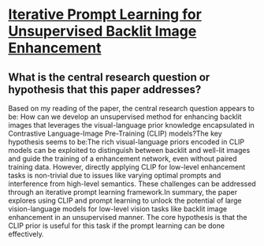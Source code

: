 # [Iterative Prompt Learning for Unsupervised Backlit Image Enhancement](https://arxiv.org/abs/2303.17569)

## What is the central research question or hypothesis that this paper addresses?

Based on my reading of the paper, the central research question appears to be: How can we develop an unsupervised method for enhancing backlit images that leverages the visual-language prior knowledge encapsulated in Contrastive Language-Image Pre-Training (CLIP) models?The key hypothesis seems to be:The rich visual-language priors encoded in CLIP models can be exploited to distinguish between backlit and well-lit images and guide the training of a enhancement network, even without paired training data. However, directly applying CLIP for low-level enhancement tasks is non-trivial due to issues like varying optimal prompts and interference from high-level semantics. These challenges can be addressed through an iterative prompt learning framework.In summary, the paper explores using CLIP and prompt learning to unlock the potential of large vision-language models for low-level vision tasks like backlit image enhancement in an unsupervised manner. The core hypothesis is that the CLIP prior is useful for this task if the prompt learning can be done effectively.
